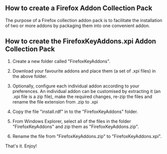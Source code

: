 ## How to create a Firefox Addon Collection Pack

The purpose of a Firefox collection addon pack is to facilitate the 
installation of two or more addons by packaging them into one 
convenient addon.

## How to create the FirefoxKeyAddons.xpi Addon Collection Pack

1) Create a new folder called "FirefoxKeyAddons".

2) Download your favourite addons and place them (a set of .xpi files) in the above folder.

3) Optionally, configure each individual addon according to your preferences.
   An individual addon can be customised by extracting it (an .xpi file is a 
   zip file), make the required changes, re-zip the files and rename the file 
   extension from .zip to .xpi

4) Copy the file "install.rdf" in to the "FirefoxKeyAddons" folder.

5) From Windows Explorer, select all of the files in the folder "FirefoxKeyAddons" and zip them as "FirefoxKeyAddons.zip".

6) Rename the file from "FirefoxKeyAddons.zip" to "FirefoxKeyAddons.xpi".


That's it.  Enjoy!


